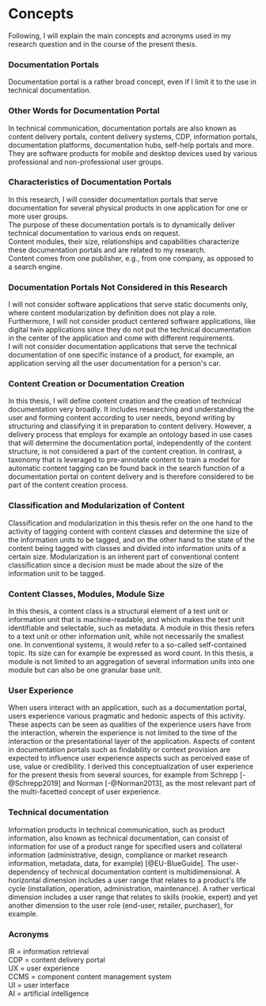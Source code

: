 # Concepts

Following, I will explain the main concepts and acronyms used in my research question and in the course of the present thesis.

### Documentation Portals

Documentation portal is a rather broad concept, even if I limit it to the use in technical documentation.

### Other Words for Documentation Portal

In technical communication, documentation portals are also known as content delivery portals, content delivery systems, CDP, information portals, documentation platforms, documentation hubs, self-help portals and more. They are software products for mobile and desktop devices used by various professional and non-professional user groups.

### Characteristics of Documentation Portals

In this research, I will consider documentation portals that serve documentation for several physical products in one application for one or more user groups.\
The purpose of these documentation portals is to dynamically deliver technical documentation to various ends on request.\
Content modules, their size, relationships and capabilities characterize these documentation portals and are related to my research.\
Content comes from one publisher, e.g., from one company, as opposed to a search engine.

### Documentation Portals Not Considered in this Research

I will not consider software applications that serve static documents only, where content modularization by definition does not play a role.\
Furthermore, I will not consider product centered software applications, like digital twin applications since they do not put the technical documentation in the center of the application and come with different requirements.\
I will not consider documentation applications that serve the technical documentation of one specific instance of a product, for example, an application serving all the user documentation for a person\'s car.

### Content Creation or Documentation Creation

In this thesis, I will define content creation and the creation of technical documentation very broadly. It includes researching and understanding the user and forming content according to user needs, beyond writing by structuring and classifying it in preparation to content delivery. However, a delivery process that employs for example an ontology based in use cases that will determine the documentation portal, independently of the content structure, is not considered a part of the content creation. In contrast, a taxonomy that is leveraged to pre-annotate content to train a model for automatic content tagging can be found back in the search function of a documentation portal on content delivery and is therefore considered to be part of the content creation process.

### Classification and Modularization of Content

Classification and modularization in this thesis refer on the one hand to the activity of tagging content with content classes and determine the size of the information units to be tagged, and on the other hand to the state of the content being tagged with classes and divided into information units of a certain size. Modularization is an inherent part of conventional content classification since a decision must be made about the size of the information unit to be tagged.

### Content Classes, Modules, Module Size

In this thesis, a content class is a structural element of a text unit or information unit that is machine-readable, and which makes the text unit identifiable and selectable, such as metadata. A module in this thesis refers to a text unit or other information unit, while not necessarily the smallest one. In conventional systems, it would refer to a so-called self-contained topic. Its size can for example be expressed as word count. In this thesis, a module is not limited to an aggregation of several information units into one module but can also be one granular base unit.

### User Experience

When users interact with an application, such as a documentation portal, users experience various pragmatic and hedonic aspects of this activity. These aspects can be seen as qualities of the experience users have from the interaction, wherein the experience is not limited to the time of the interaction or the presentational layer of the application. Aspects of content in documentation portals such as findability or context provision are expected to influence user experience aspects such as perceived ease of use, value or credibility. I derived this conceptualization of user experience for the present thesis from several sources, for example from Schrepp \[-@Schrepp2019\] and Norman \[-@Norman2013\], as the most relevant part of the multi-facetted concept of user experience.

### Technical documentation

Information products in technical communication, such as product information, also known as technical documentation, can consist of information for use of a product range for specified users and collateral information (administrative, design, compliance or market research information, metadata, data, for example) \[@EU-BlueGuide\]. The user-dependency of technical documentation content is multidimensional. A horizontal dimension includes a user range that relates to a product\'s life cycle (installation, operation, administration, maintenance). A rather vertical dimension includes a user range that relates to skills (rookie, expert) and yet another dimension to the user role (end-user, retailer, purchaser), for example.

### Acronyms

IR = information retrieval\
CDP = content delivery portal\
UX = user experience\
CCMS = component content management system\
UI = user interface\
AI = artificial intelligence
